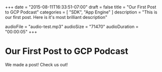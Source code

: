 +++
date = "2015-08-11T16:33:51-07:00"
draft = false
title = "Our First Post to GCP Podcast"
categories = [
  "SDK",
  "App Engine"
]
description = "This is our first post. Here is it's most brilliant description"

audioFile = "audio-test.mp3"
audioSize = "71470"
audioDuration = "00:00:05"
+++

# Our First Post to GCP Podcast 

We made a post! Check us out!